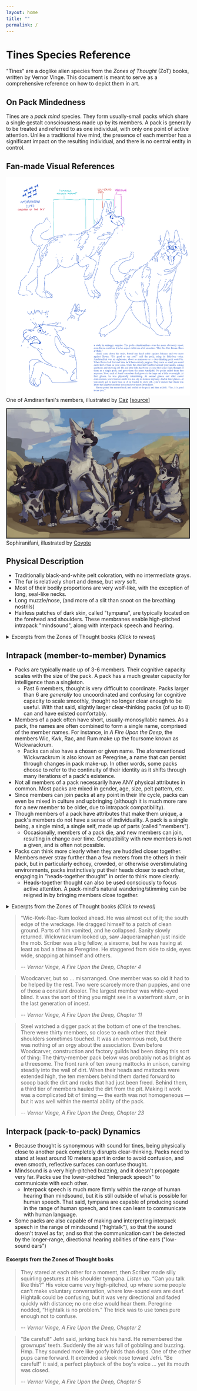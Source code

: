 ```yaml
---
layout: home
title: ""
permalink: /
---
```

# Tines Species Reference

"Tines" are a doglike alien species from the *Zones of Thought* (ZoT) books, written by Vernor Vinge. This document is meant to serve as a comprehensive reference on how to depict them in art.

## On Pack Mindedness
Tines are a *pack mind* species. They form usually-small packs which share a single gestalt consciousness made up by its members. A pack is generally to be treated and referred to as one individual, with only one point of active attention. Unlike a traditional hive mind, the presence of each member has a significant impact on the resulting individual, and there is no central entity in control.

## Fan-made Visual References
[<img src="./attachments/amdi.png" width="500"/>](./attachments/amdi.png)<br>
One of Amdiranifani's members, illustrated by [Caz](https://timberwind.tumblr.com) [[source](https://bsky.app/profile/timberwind.bsky.social/post/3kx26wyju4r2p)]

[<img src="./attachments/me.jpg" width="500"/>](./attachments/me.jpg)<br>
Sophiranifani, illustrated by [Coyote](https://www.furaffinity.net/user/faryart)

## Physical Description
- Traditionally black-and-white pelt coloration, with no intermediate grays.
- The fur is relatively short and dense, but *very* soft.
- Most of their bodily proportions are very wolf-like, with the exception of long, seal-like necks.
- Long muzzle/nose, (and more of a slit than snoot on the breathing nostrils)
- Hairless patches of dark skin, called "tympana", are typically located on the forehead and shoulders. These membranes enable high-pitched intrapack "mindsound", along with interpack speech and hearing.

<details>
<summary>Excerpts from the Zones of Thought books <i>(Click to reveal)</i></summary>
<blockquote>
<p>Considering all the thousands of years that dogs have been bred by humans (and others), this could have been some oddball breed ... but only just. The hair was short and dense, a deep velour of black and white. The two tones lay in broad swaths with no intermediate grays. This one’s entire head was black, its haunches split between white and black. The tail was a short, unimpressive flap covering its rear. There were hairless patches on its shoulders and head, where Jefri could see black skin. But the strangest thing was the long, supple neck. It would look more natural in a sea’mal than a dog.</p>
<p>Jefri wiggled his fingers, and the puppy's eyes widened, revealing an edge of white around the iris.</p>
<p>—Vernor Vinge, <cite>A Fire Upon the Deep, Chapter 5</cite></p>
</blockquote>
</details>


## Intrapack (member-to-member) Dynamics
- Packs are typically made up of 3-6 members. Their cognitive capacity scales with the size of the pack. A pack has a much greater capacity for intelligence than a singleton.
	- Past 6 members, thought is very difficult to coordinate. Packs larger than 6 are *generally* too uncoordinated and confusing for cognitive capacity to scale smoothly, thought no longer clear enough to be useful. With that said, slightly larger clear-thinking packs (of up to 8) can and have existed comfortably.
- Members of a pack often have short, usually-monosyllabic names. As a pack, the names are often combined to form a single name, comprised of the member names. For instance, in *A Fire Upon the Deep*, the members Wic, Kwk, Rac, and Rum make up the foursome known as Wickwrackrum.
	- Packs can also have a chosen or given name. The aforementioned Wickwrackrum is also known as Peregrine, a name that can persist through changes in pack make-up. In other words, some packs choose to refer to the continuity of their identity as it shifts through many iterations of a pack's existence.
- Not all members of a pack necessarily have ANY physical attributes in common. Most packs are mixed in gender, age, size, pelt pattern, etc.
- Since members can join packs at any point in their life cycle, packs can even be mixed in culture and upbringing (although it is much more rare for a new member to be older, due to intrapack compatibility).
- Though members of a pack have attributes that make them unique, a pack's members do not have a sense of individuality. A pack is a single being, a single mind, a single self, made up of parts (called "members").
	- Occasionally, members of a pack die, and new members can join, resulting in change over time. Compatibility with new members is not a given, and is often not possible.
- Packs can think more clearly when they are huddled closer together. Members never stray further than a few meters from the others in their pack, but in particularly echoey, crowded, or otherwise overstimulating environments, packs instinctively put their heads closer to each other, engaging in "heads-together thought" in order to think more clearly.
	- Heads-together thought can also be used consciously to focus active attention. A pack-mind's natural wandering/stimming can be reigned in by bringing members close together.

<details>
<summary>Excerpts from the Zones of Thought books <i>(Click to reveal)</i></summary>
<blockquote>
<p>It didn’t take Jefri long to realize that the puppies were driven by a single mind. When they ran around him, some would always sit a little way off, their graceful necks arching this way and that—and the runners seemed to know exactly what the others saw. He couldn’t hide things behind his back if there was even one of them to alert the others. For a while he thought they were somehow talking to each other. But it was more than that: when he watched them unfasten his shoes or draw a picture—the heads and mouths and paws cooperated so perfectly, like the fingers on a person’s hands. Jefri didn’t reason things out so explicitly; but over a period of days he came to think of all the puppies together as a single friend.</p>
<p>—Vernor Vinge, <cite>A Fire Upon the Deep, Chapter 14</cite></p>
</blockquote>
</details>


>“Wic-Kwk-Rac-Rum looked ahead. He was almost out of it; the south edge of the wreckage. He dragged himself to a patch of clean ground. Parts of him vomited, and he collapsed. Sanity slowly returned. Wickwrackrum looked up, saw Jaqueramaphan just inside the mob. Scriber was a big fellow, a sixsome, but he was having at least as bad a time as Peregrine. He staggered from side to side, eyes wide, snapping at himself and others.
>
> -- <cite>Vernor Vinge, A Fire Upon the Deep, Chapter 4</cite>

>Woodcarver, but so … misarranged. One member was so old it had to be helped by the rest. Two were scarcely more than puppies, and one of those a constant drooler. The largest member was white-eyed blind. It was the sort of thing you might see in a waterfront slum, or in the last generation of incest.
>
> -- <cite>Vernor Vinge, A Fire Upon the Deep, Chapter 11</cite>

>Steel watched a digger pack at the bottom of one of the trenches. There were thirty members, so close to each other that their shoulders sometimes touched. It was an enormous mob, but there was nothing of an orgy about the association. Even before Woodcarver, construction and factory guilds had been doing this sort of thing: The thirty-member pack below was probably not as bright as a threesome. The front rank of ten swung mattocks in unison, carving steadily into the wall of dirt. When their heads and mattocks were extended high, the ten members behind them darted forward to scoop back the dirt and rocks that had just been freed. Behind them, a third tier of members hauled the dirt from the pit. Making it work was a complicated bit of timing — the earth was not homogeneous — but it was well within the mental ability of the pack.
>
> -- <cite>Vernor Vinge, A Fire Upon the Deep, Chapter 23</cite>

## Interpack (pack-to-pack) Dynamics
- Because thought is synonymous with sound for tines, being physically close to another pack completely disrupts clear-thinking. Packs need to stand at least around 10 meters apart in order to avoid confusion, and even smooth, reflective surfaces can confuse thought.
- Mindsound is a very high-pitched buzzing, and it doesn't propagate very far. Packs use the lower-pitched "interpack speech" to communicate with each other.
	- Interpack speech is much more firmly within the range of human hearing than mindsound, but it is still outside of what is possible for human speech. That said, tympana are capable of producing sound in the range of human speech, and tines can learn to communicate with human language.
- Some packs are also capable of making and interpreting interpack speech in the range of mindsound ("hightalk"), so that the sound doesn't travel as far, and so that the communication can't be detected by the longer-range, directional hearing abilities of tine ears ("low-sound ears")

#### Excerpts from the Zones of Thought books
>They stared at each other for a moment, then Scriber made silly squirling gestures at his shoulder tympana. _Listen up_. “Can you talk like this?” His voice came very high-pitched, up where some people can’t make voluntary conversation, where low-sound ears are deaf. Hightalk could be confusing, but it was very directional and faded quickly with distance; no one else would hear them. Peregrine nodded, “Hightalk is no problem.” The trick was to use tones pure enough not to confuse.
>
> -- <cite>Vernor Vinge, A Fire Upon the Deep, Chapter 2</cite>

>"Be careful!" Jefri said, jerking back his hand. He remembered the grownups' teeth. Suddenly the air was full of gobbling and buzzing. Hmp. They sounded more like goofy birds than dogs. One of the other pups came forward. It extended a sleek nose toward Jefri. "Be careful!" it said, a perfect playback of the boy's voice ... yet its mouth was closed.
>
> -- <cite>Vernor Vinge, A Fire Upon the Deep, Chapter 5</cite>
